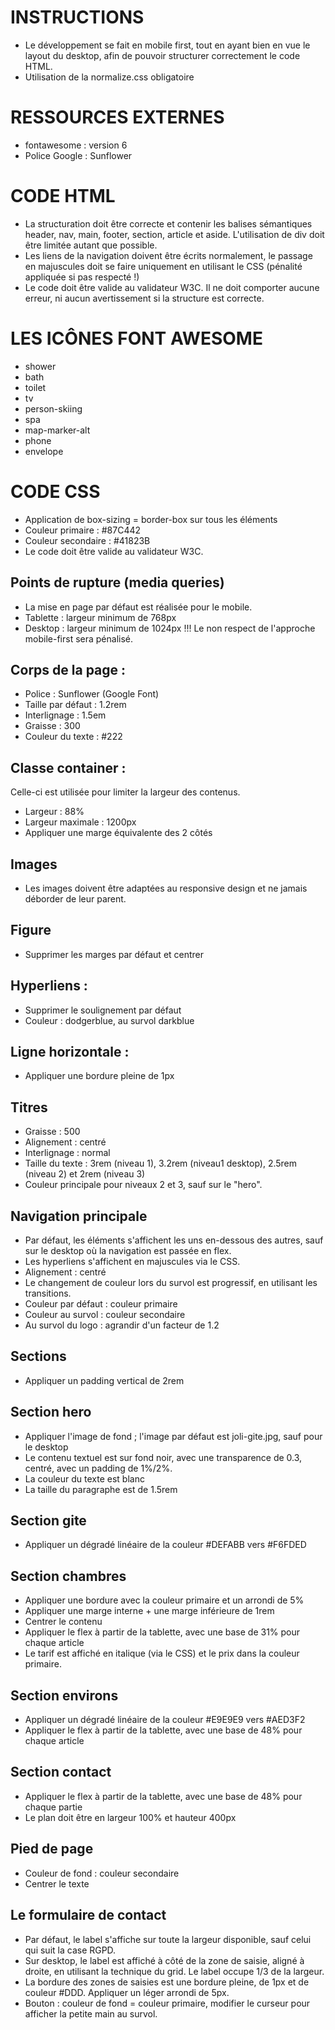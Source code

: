 # INSTRUCTIONS

* Le développement se fait en mobile first, tout en ayant bien en vue le layout du desktop, afin de pouvoir structurer correctement le code HTML.
* Utilisation de la normalize.css obligatoire

# RESSOURCES EXTERNES
* fontawesome : version 6
* Police Google : Sunflower

# CODE HTML
* La structuration doit être correcte et contenir les balises sémantiques header, nav, main, footer, section, article et aside. L'utilisation de div doit être limitée autant que possible.
* Les liens de la navigation doivent être écrits normalement, le passage en majuscules doit se faire uniquement en utilisant le CSS (pénalité appliquée si pas respecté !)
* Le code doit être valide au validateur W3C. Il ne doit comporter aucune erreur, ni aucun avertissement si la structure est correcte.

# LES ICÔNES FONT AWESOME
* shower
* bath
* toilet
* tv
* person-skiing
* spa
* map-marker-alt
* phone
* envelope

# CODE CSS
* Application de box-sizing = border-box sur tous les éléments
* Couleur primaire : #87C442
* Couleur secondaire : #41823B
* Le code doit être valide au validateur W3C.
## Points de rupture (media queries)
- La mise en page par défaut est réalisée pour le mobile.
- Tablette : largeur minimum de 768px
- Desktop : largeur minimum de 1024px
!!! Le non respect de l'approche mobile-first sera pénalisé.
## Corps de la page :
- Police : Sunflower (Google Font)
- Taille par défaut : 1.2rem
- Interlignage : 1.5em
- Graisse : 300
- Couleur du texte : #222
## Classe container : 
Celle-ci est utilisée pour limiter la largeur des contenus.
- Largeur : 88%
- Largeur maximale : 1200px
- Appliquer une marge équivalente des 2 côtés
## Images
- Les images doivent être adaptées au responsive design et ne jamais déborder de leur parent.
## Figure
- Supprimer les marges par défaut et centrer
## Hyperliens :
- Supprimer le soulignement par défaut
- Couleur : dodgerblue, au survol darkblue
## Ligne horizontale :
- Appliquer une bordure pleine de 1px
## Titres
- Graisse : 500
- Alignement : centré
- Interlignage : normal
- Taille du texte : 3rem (niveau 1), 3.2rem (niveau1 desktop), 2.5rem (niveau 2) et 2rem (niveau 3)
- Couleur principale pour niveaux 2 et 3, sauf sur le "hero".
## Navigation principale
- Par défaut, les éléments s'affichent les uns en-dessous des autres, sauf sur le desktop où la navigation est passée en flex.
- Les hyperliens s'affichent en majuscules via le CSS.
- Alignement : centré
- Le changement de couleur lors du survol est progressif, en utilisant les transitions.
- Couleur par défaut : couleur primaire
- Couleur au survol : couleur secondaire
- Au survol du logo : agrandir d'un facteur de 1.2
## Sections
- Appliquer un padding vertical de 2rem
## Section hero
- Appliquer l'image de fond ; l'image par défaut est joli-gite.jpg, sauf pour le desktop
- Le contenu textuel est sur fond noir, avec une transparence de 0.3, centré, avec un padding de 1%/2%.
- La couleur du texte est blanc
- La taille du paragraphe est de 1.5rem
## Section gite
- Appliquer un dégradé linéaire de la couleur #DEFABB vers #F6FDED
## Section chambres
- Appliquer une bordure avec la couleur primaire et un arrondi de 5%
- Appliquer une marge interne + une marge inférieure de 1rem
- Centrer le contenu
- Appliquer le flex à partir de la tablette, avec une base de 31% pour chaque article
- Le tarif est affiché en italique (via le CSS) et le prix dans la couleur primaire.
## Section environs
- Appliquer un dégradé linéaire de la couleur #E9E9E9 vers #AED3F2
- Appliquer le flex à partir de la tablette, avec une base de 48% pour chaque article
## Section contact
- Appliquer le flex à partir de la tablette, avec une base de 48% pour chaque partie
- Le plan doit être en largeur 100% et hauteur 400px
## Pied de page
- Couleur de fond : couleur secondaire
- Centrer le texte
## Le formulaire de contact
- Par défaut, le label s'affiche sur toute la largeur disponible, sauf celui qui suit la case RGPD.
- Sur desktop, le label est affiché à côté de la zone de saisie, aligné à droite, en utilisant la technique du grid. Le label occupe 1/3 de la largeur.
- La bordure des zones de saisies est une bordure pleine, de 1px et de couleur #DDD. Appliquer un léger arrondi de 5px.
- Bouton : couleur de fond = couleur primaire, modifier le curseur pour afficher la petite main au survol.